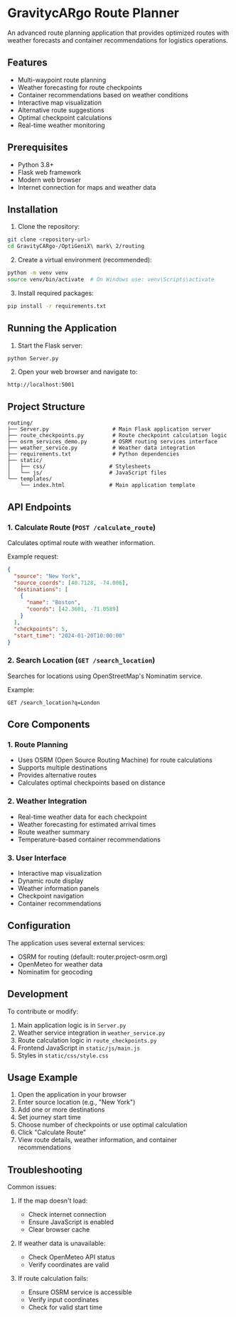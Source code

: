 # GravitycARgo Route Planner

An advanced route planning application that provides optimized routes with weather forecasts and container recommendations for logistics operations.

## Features

- Multi-waypoint route planning
- Weather forecasting for route checkpoints
- Container recommendations based on weather conditions
- Interactive map visualization
- Alternative route suggestions
- Optimal checkpoint calculations
- Real-time weather monitoring

## Prerequisites

- Python 3.8+
- Flask web framework
- Modern web browser
- Internet connection for maps and weather data

## Installation

1. Clone the repository:

```bash
git clone <repository-url>
cd GravityCARgo-/OptiGeniX\ mark\ 2/routing
```

2. Create a virtual environment (recommended):

```bash
python -m venv venv
source venv/bin/activate  # On Windows use: venv\Scripts\activate
```

3. Install required packages:

```bash
pip install -r requirements.txt
```

## Running the Application

1. Start the Flask server:

```bash
python Server.py
```

2. Open your web browser and navigate to:

```
http://localhost:5001
```

## Project Structure

```
routing/
├── Server.py                    # Main Flask application server
├── route_checkpoints.py         # Route checkpoint calculation logic
├── osrm_services_demo.py        # OSRM routing services interface
├── weather_service.py           # Weather data integration
├── requirements.txt             # Python dependencies
├── static/
│   ├── css/                    # Stylesheets
│   └── js/                     # JavaScript files
└── templates/
    └── index.html              # Main application template
```

## API Endpoints

### 1. Calculate Route (`POST /calculate_route`)

Calculates optimal route with weather information.

Example request:

```json
{
  "source": "New York",
  "source_coords": [40.7128, -74.006],
  "destinations": [
    {
      "name": "Boston",
      "coords": [42.3601, -71.0589]
    }
  ],
  "checkpoints": 5,
  "start_time": "2024-01-20T10:00:00"
}
```

### 2. Search Location (`GET /search_location`)

Searches for locations using OpenStreetMap's Nominatim service.

Example:

```
GET /search_location?q=London
```

## Core Components

### 1. Route Planning

- Uses OSRM (Open Source Routing Machine) for route calculations
- Supports multiple destinations
- Provides alternative routes
- Calculates optimal checkpoints based on distance

### 2. Weather Integration

- Real-time weather data for each checkpoint
- Weather forecasting for estimated arrival times
- Route weather summary
- Temperature-based container recommendations

### 3. User Interface

- Interactive map visualization
- Dynamic route display
- Weather information panels
- Checkpoint navigation
- Container recommendations

## Configuration

The application uses several external services:

- OSRM for routing (default: router.project-osrm.org)
- OpenMeteo for weather data
- Nominatim for geocoding

## Development

To contribute or modify:

1. Main application logic is in `Server.py`
2. Weather service integration in `weather_service.py`
3. Route calculation logic in `route_checkpoints.py`
4. Frontend JavaScript in `static/js/main.js`
5. Styles in `static/css/style.css`

## Usage Example

1. Open the application in your browser
2. Enter source location (e.g., "New York")
3. Add one or more destinations
4. Set journey start time
5. Choose number of checkpoints or use optimal calculation
6. Click "Calculate Route"
7. View route details, weather information, and container recommendations

## Troubleshooting

Common issues:

1. If the map doesn't load:

   - Check internet connection
   - Ensure JavaScript is enabled
   - Clear browser cache

2. If weather data is unavailable:

   - Check OpenMeteo API status
   - Verify coordinates are valid

3. If route calculation fails:
   - Ensure OSRM service is accessible
   - Verify input coordinates
   - Check for valid start time

